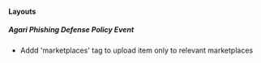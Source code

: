 
#### Layouts
##### Agari Phishing Defense Policy Event
- Addd 'marketplaces' tag to upload item only to relevant marketplaces
